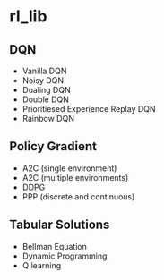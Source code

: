 # rl_lib

## DQN
- Vanilla DQN
- Noisy DQN
- Dualing DQN
- Double DQN
- Prioritiesed Experience Replay DQN
- Rainbow DQN

## Policy Gradient
- A2C (single environment)
- A2C (multiple environments)
- DDPG
- PPP (discrete and continuous)

## Tabular Solutions

- Bellman Equation
- Dynamic Programming
- Q learning